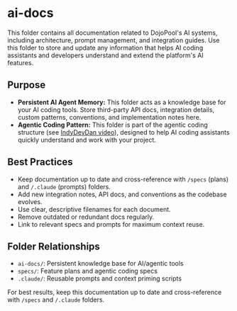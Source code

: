 # ai-docs

This folder contains all documentation related to DojoPool's AI systems, including architecture, prompt management, and integration guides. Use this folder to store and update any information that helps AI coding assistants and developers understand and extend the platform's AI features.

## Purpose

- **Persistent AI Agent Memory:** This folder acts as a knowledge base for your AI coding tools. Store third-party API docs, integration details, custom patterns, conventions, and implementation notes here.
- **Agentic Coding Pattern:** This folder is part of the agentic coding structure (see [IndyDevDan video](https://www.youtube.com/watch?v=hGg3nWp7afg)), designed to help AI coding assistants quickly understand and work with your project.

## Best Practices

- Keep documentation up to date and cross-reference with `/specs` (plans) and `/.claude` (prompts) folders.
- Add new integration notes, API docs, and conventions as the codebase evolves.
- Use clear, descriptive filenames for each document.
- Remove outdated or redundant docs regularly.
- Link to relevant specs and prompts for maximum context reuse.

## Folder Relationships

- `ai-docs/`: Persistent knowledge base for AI/agentic tools
- `specs/`: Feature plans and agentic coding specs
- `.claude/`: Reusable prompts and context priming scripts

For best results, keep this documentation up to date and cross-reference with `/specs` and `/.claude` folders.
